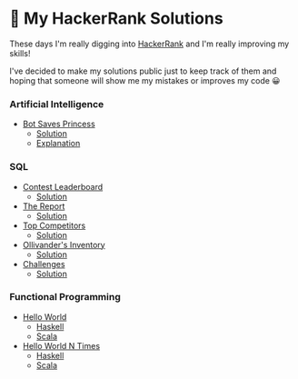 # 🍿 My HackerRank Solutions

These days I'm really digging into [HackerRank](https://www.hackerrank.com) and I'm really improving my skills!

I've decided to make my solutions public just to keep track of them and hoping that someone will show me my mistakes or improves my code 😀

### Artificial Intelligence

- [Bot Saves Princess](https://www.hackerrank.com/challenges/saveprincess)
  - [Solution](/src/js/artificial-intelligence/lib/bot-saves-princess.js)
  - [Explanation](/src/js/artificial-intelligence/README.md#bot-saves-princess)

### SQL

- [Contest Leaderboard](https://www.hackerrank.com/challenges/contest-leaderboard/problem)
  - [Solution](/src/SQL/contest-leaderboard.sql)
- [The Report](https://www.hackerrank.com/challenges/the-report/problem)
  - [Solution](/src/SQL/the-report.sql)
- [Top Competitors](https://www.hackerrank.com/challenges/full-score/problem)
  - [Solution](/src/SQL/top-competitors.sql)
- [Ollivander's Inventory](https://www.hackerrank.com/challenges/harry-potter-and-wands/problem)
  - [Solution](/src/SQL/ollivander-s-inventory.sql)
- [Challenges](https://www.hackerrank.com/challenges/challenges/problem)
  - [Solution](/src/SQL/challenges.sql)


### Functional Programming
- [Hello World](https://www.hackerrank.com/challenges/fp-hello-world/problem)
  - [Haskell](/src/functional-programming/haskell/hello-world.hs)
  - [Scala](/src/functional-programming/scala/hello-world.scala)
- [Hello World N Times](https://www.hackerrank.com/challenges/fp-hello-world-n-times/problem)
  - [Haskell](/src/functional-programming/haskell/hello-world-n-times.hs)
  - [Scala](/src/functional-programming/scala/hello-world-n-times.scala)